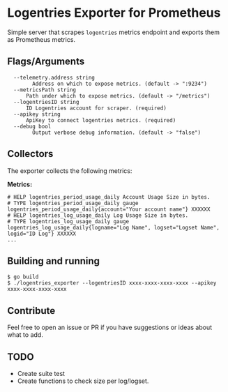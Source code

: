 # Logentries Exporter for Prometheus
Simple server that scrapes `logentries` metrics endpoint and exports them as Prometheus metrics.

## Flags/Arguments
```
  --telemetry.address string
    	Address on which to expose metrics. (default -> ":9234")
  --metricsPath string
      Path under which to expose metrics. (default -> "/metrics")
  --logentriesID string
      ID Logentries account for scraper. (required)
  --apikey string
      ApiKey to connect logentries metrics. (required)
  --debug bool
    	Output verbose debug information. (default -> "false")
```

## Collectors
The exporter collects the following metrics:

**Metrics:**
```
# HELP logentries_period_usage_daily Account Usage Size in bytes.
# TYPE logentries_period_usage_daily gauge
logentries_period_usage_daily{account="Your account name"} XXXXXX
# HELP logentries_log_usage_daily Log Usage Size in bytes.
# TYPE logentries_log_usage_daily gauge
logentries_log_usage_daily{logname="Log Name", logset="Logset Name", logid="ID Log"} XXXXXX
...
```

## Building and running
```
$ go build
$ ./logentries_exporter --logentriesID xxxx-xxxx-xxxx-xxxx --apikey xxxx-xxxx-xxxx-xxxx
```

## Contribute
Feel free to open an issue or PR if you have suggestions or ideas about what to add.

## TODO
- Create suite test 
- Create functions to check size per log/logset.